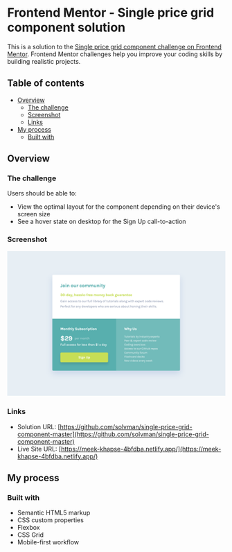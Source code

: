 # Frontend Mentor - Single price grid component solution

This is a solution to the [Single price grid component challenge on Frontend Mentor](https://www.frontendmentor.io/challenges/single-price-grid-component-5ce41129d0ff452fec5abbbc). Frontend Mentor challenges help you improve your coding skills by building realistic projects.

## Table of contents

- [Overview](#overview)
  - [The challenge](#the-challenge)
  - [Screenshot](#screenshot)
  - [Links](#links)
- [My process](#my-process)
  - [Built with](#built-with)

## Overview

### The challenge

Users should be able to:

- View the optimal layout for the component depending on their device's screen size
- See a hover state on desktop for the Sign Up call-to-action

### Screenshot

![screenshot](./screenshot.png)

### Links

- Solution URL: [https://github.com/solvman/single-price-grid-component-master](https://github.com/solvman/single-price-grid-component-master)
- Live Site URL: [https://meek-khapse-4bfdba.netlify.app/](https://meek-khapse-4bfdba.netlify.app/)

## My process

### Built with

- Semantic HTML5 markup
- CSS custom properties
- Flexbox
- CSS Grid
- Mobile-first workflow
